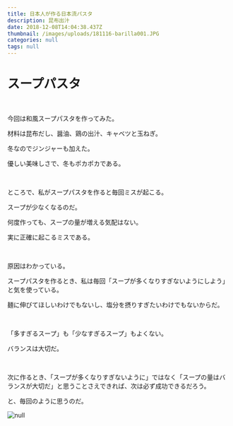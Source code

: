 ```yaml
---
title: 日本人が作る日本流パスタ
description: 昆布出汁
date: 2018-12-08T14:04:38.437Z
thumbnail: /images/uploads/181116-barilla001.JPG
categories: null
tags: null
---
```

# スープパスタ

&nbsp;

今回は和風スープパスタを作ってみた。

材料は昆布だし、醤油、鶏の出汁、キャベツと玉ねぎ。

冬なのでジンジャーも加えた。

優しい美味しさで、冬もポカポカである。

&nbsp;

ところで、私がスープパスタを作ると毎回ミスが起こる。

スープが少なくなるのだ。

何度作っても、スープの量が増える気配はない。

実に正確に起こるミスである。

&nbsp;

原因はわかっている。

スープパスタを作るとき、私は毎回「スープが多くなりすぎないようにしよう」と気を使っている。

麺に伸びてほしいわけでもないし、塩分を摂りすぎたいわけでもないからだ。

&nbsp;

「多すぎるスープ」も「少なすぎるスープ」もよくない。

バランスは大切だ。

&nbsp;

次に作るとき、「スープが多くなりすぎないように」ではなく「スープの量はバランスが大切だ」と思うことさえできれば、次は必ず成功できるだろう。

と、毎回のように思うのだ。

![null](/images/uploads/181116-barilla001.JPG)


